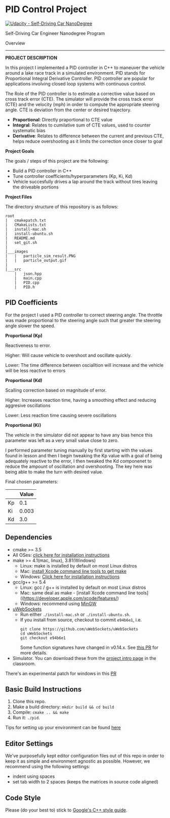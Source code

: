 # PID Control Project

[![Udacity - Self-Driving Car NanoDegree](https://s3.amazonaws.com/udacity-sdc/github/shield-carnd.svg)](http://www.udacity.com/drive)

Self-Driving Car Engineer Nanodegree Program

Overview

---

[//]: # (Image References)

[video]: ./images/particle_output.gif "Video showing tracking performance"
[final_result]: ./images/particle_sim_result.PNG "Final Result"
[eq_1]: ./images/equation_1.gif "Equation 1"
[eq_2]: ./images/equation_2.gif "Equation 2"
[eq_3]: ./images/equation_3.gif "Equation 3"
[eq_4]: ./images/equation_4.gif "Equation 4"

**PROJECT DESCRIPTION**

In this project I implemented a PID controller in C++ to maneuver the vehicle around a lake race track in a simulated environment. PID stands for Proportional Integral Derivative Controller. PID controller are popular for applications involving closed loop systems with continuous control. 

The Role of the PID controller is to estimate a corrective value based on cross track error (CTE). The simulator will provide the cross track error (CTE) and the velocity (mph) in order to compute the appropriate steering angle. CTE is deviation from the center or desired trajectory. 

- **Praportional**: Directly praportional to CTE value
- **Integral**: Relates to cumilative sum of CTE values, used to counter systematic bias
- **Derivative**: Relates to difference between the current and previous CTE, helps reduce overshooting as it limits the correction once closer to goal

**Project Goals**

The goals / steps of this project are the following:
- Build a PID controller in C++
- Tune controller coefficients/hyperparameters (Kp, Ki, Kd)
- Vehicle succesfully drives a lap around the track without tires leaving the driveable portions

**Project Files**

The directory structure of this repository is as follows:

```
root
|   cmakepatch.txt
|   CMakeLists.txt
|   install-mac.sh
|   install-ubuntu.sh
|   README.md
|   set_git.sh
|
|___images
|   |   particle_sim_result.PNG
|   |   particle_output.gif
|
|___src
    |   json.hpp
    |   main.cpp
    |   PID.cpp
    |   PID.h

```

## PID Coefficients

For the project I used a PID controller to correct steering angle. The throttle was made proportional to the steering angle such that greater the steering angle slower the speed. 

**Proportional (Kp)**

Reactiveness to error.

Higher: Will cause vehicle to overshoot and oscillate quickly.

Lower: The time difference between oscialltion will increase and the vehicle will be less reactive to errors  

**Proportional (Kd)**

Scalling correction based on magnitude of error.

Higher: Increases reaction time, having a smoothing effect and reducing aggresive oscillations

Lower: Less reaction time causing severe oscillations

**Proportional (Ki)**

The vehicle in the simulator did not appear to have any bias hence this parameter was left as a very small value close to zero.  

I performed parameter tuning manually by first starting with the values found in lesson and then I begin tweaking the Kp value with a goal of being adequately reactive to the error, I then tweaked the Kd componenet to reduce the ampount of oscillation and overshooting. The key here was being able to make the turn with desired value. 

Final chosen parameters:

|    | Value   |
|----|---------|
| Kp | 0.1     |
| Ki | 0.003   |
| Kd | 3.0     |


## Dependencies

* cmake >= 3.5
 * All OSes: [click here for installation instructions](https://cmake.org/install/)
* make >= 4.1(mac, linux), 3.81(Windows)
  * Linux: make is installed by default on most Linux distros
  * Mac: [install Xcode command line tools to get make](https://developer.apple.com/xcode/features/)
  * Windows: [Click here for installation instructions](http://gnuwin32.sourceforge.net/packages/make.htm)
* gcc/g++ >= 5.4
  * Linux: gcc / g++ is installed by default on most Linux distros
  * Mac: same deal as make - [install Xcode command line tools]((https://developer.apple.com/xcode/features/)
  * Windows: recommend using [MinGW](http://www.mingw.org/)
* [uWebSockets](https://github.com/uWebSockets/uWebSockets)
  * Run either `./install-mac.sh` or `./install-ubuntu.sh`.
  * If you install from source, checkout to commit `e94b6e1`, i.e.
    ```
    git clone https://github.com/uWebSockets/uWebSockets 
    cd uWebSockets
    git checkout e94b6e1
    ```
    Some function signatures have changed in v0.14.x. See [this PR](https://github.com/udacity/CarND-MPC-Project/pull/3) for more details.
* Simulator. You can download these from the [project intro page](https://github.com/udacity/self-driving-car-sim/releases) in the classroom.

There's an experimental patch for windows in this [PR](https://github.com/udacity/CarND-PID-Control-Project/pull/3)

## Basic Build Instructions

1. Clone this repo.
2. Make a build directory: `mkdir build && cd build`
3. Compile: `cmake .. && make`
4. Run it: `./pid`. 

Tips for setting up your environment can be found [here](https://classroom.udacity.com/nanodegrees/nd013/parts/40f38239-66b6-46ec-ae68-03afd8a601c8/modules/0949fca6-b379-42af-a919-ee50aa304e6a/lessons/f758c44c-5e40-4e01-93b5-1a82aa4e044f/concepts/23d376c7-0195-4276-bdf0-e02f1f3c665d)

## Editor Settings

We've purposefully kept editor configuration files out of this repo in order to
keep it as simple and environment agnostic as possible. However, we recommend
using the following settings:

* indent using spaces
* set tab width to 2 spaces (keeps the matrices in source code aligned)

## Code Style

Please (do your best to) stick to [Google's C++ style guide](https://google.github.io/styleguide/cppguide.html).

